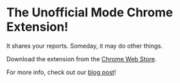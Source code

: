 The Unofficial Mode Chrome Extension!
================================

It shares your reports. Someday, it may do other things. 

Download the extension from the [Chrome Web Store](https://chrome.google.com/webstore/detail/mode-chrome-extension/ncapagbpdcnfgmambbjhapkbcplilnpa).

For more info, check out our [blog post](http://blog.modeanalytics.com/our-slack-hack)!